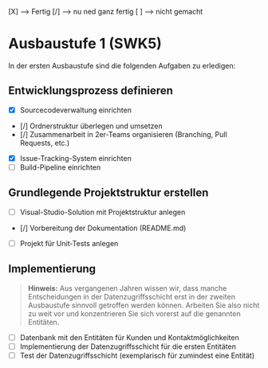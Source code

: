 [X] --> Fertig
[/] --> nu ned ganz fertig
[ ] --> nicht gemacht

# Ausbaustufe 1 (SWK5)

In der ersten Ausbaustufe sind die folgenden Aufgaben zu erledigen:

## Entwicklungsprozess definieren

- [X] Sourcecodeverwaltung einrichten
- [/] Ordnerstruktur überlegen und umsetzen
- [/] Zusammenarbeit in 2er-Teams organisieren (Branching, Pull Requests, etc.)
- [X] Issue-Tracking-System einrichten
- [ ] Build-Pipeline einrichten

## Grundlegende Projektstruktur erstellen

- [ ] Visual-Studio-Solution mit Projektstruktur anlegen
- [/] Vorbereitung der Dokumentation (README.md)
- [ ] Projekt für Unit-Tests anlegen

## Implementierung

> **Hinweis:** Aus vergangenen Jahren wissen wir, dass manche Entscheidungen in der Datenzugriffsschicht erst in der zweiten Ausbaustufe sinnvoll getroffen werden können. Arbeiten Sie also nicht zu weit vor und konzentrieren Sie sich vorerst auf die genannten Entitäten.

- [ ] Datenbank mit den Entitäten für Kunden und Kontaktmöglichkeiten
- [ ] Implementierung der Datenzugriffsschicht für die ersten Entitäten
- [ ] Test der Datenzugriffsschicht (exemplarisch für zumindest eine Entität)
